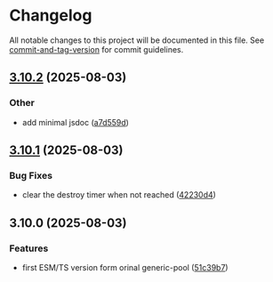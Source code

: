 # Changelog

All notable changes to this project will be documented in this file. See [commit-and-tag-version](https://github.com/absolute-version/commit-and-tag-version) for commit guidelines.

## [3.10.2](https://github.com/esroyo/generic-pool/compare/v3.10.1...v3.10.2) (2025-08-03)


### Other

* add minimal jsdoc ([a7d559d](https://github.com/esroyo/generic-pool/commit/a7d559d4fbb8ff5de110499dca73ac6fba41c2e8))

## [3.10.1](https://github.com/esroyo/generic-pool/compare/v3.10.0...v3.10.1) (2025-08-03)


### Bug Fixes

* clear the destroy timer when not reached ([42230d4](https://github.com/esroyo/generic-pool/commit/42230d4bb26c4d5b517d8b49e5c9c449d2bf3582))

## 3.10.0 (2025-08-03)


### Features

* first ESM/TS version form orinal generic-pool ([51c39b7](https://github.com/esroyo/generic-pool/commit/51c39b76b7f6f1a756eccf433fa54e6235026ed0))
